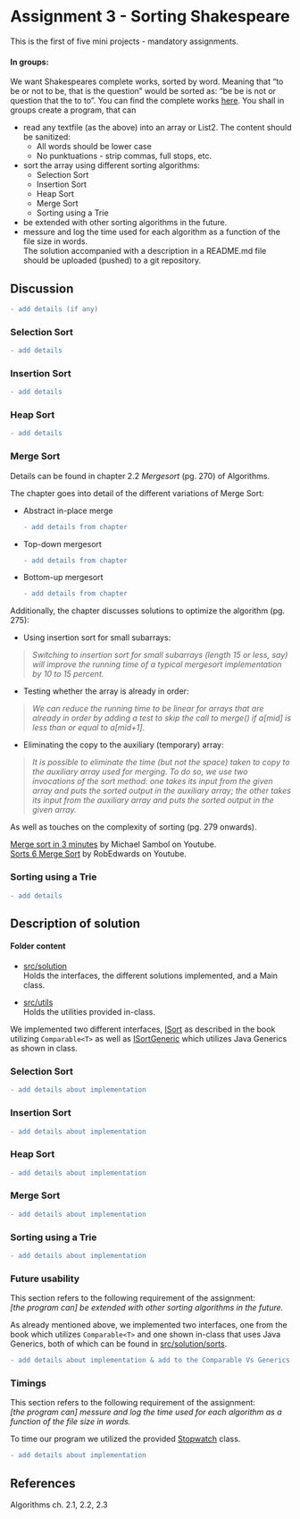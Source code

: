 # Assignment 3 - Sorting Shakespeare

This is the first of five mini projects - mandatory assignments.
#### In groups:
We want Shakespeares complete works, sorted by word. Meaning that “to be or not to be, that is the question” would be sorted as: “be be is not or question that the to to”.
You can find the complete works [here](https://github.com/datsoftlyngby/soft2020spring-alg/tree/master/data). You shall in groups create a program, that can
* read any textfile (as the above) into an array or List2. The content should be sanitized:
  * All words should be lower case
  * No punktuations - strip commas, full stops, etc.
* sort the array using different sorting algorithms:
  * Selection Sort
  * Insertion Sort
  * Heap Sort
  * Merge Sort
  * Sorting using a Trie
* be extended with other sorting algorithms in the future.
* messure and log the time used for each algorithm as a function of the file size in words.  
The solution accompanied with a description in a README.md file should be uploaded (pushed) to a git repository.
  
## Discussion  
   ```diff
  - add details (if any)
  ```
### Selection Sort
   ```diff
  - add details
  ```
### Insertion Sort
   ```diff
  - add details
  ```
### Heap Sort
   ```diff
  - add details
  ```
### Merge Sort
Details can be found in chapter 2.2 *Mergesort* (pg. 270) of Algorithms.  

The chapter goes into detail of the different variations of Merge Sort:  
- Abstract in-place merge  
  ```diff
  - add details from chapter
  ```
- Top-down mergesort
   ```diff
  - add details from chapter
  ```
- Bottom-up mergesort
  ```diff
  - add details from chapter
  ```

Additionally, the chapter discusses solutions to optimize the algorithm (pg. 275):
- Using insertion sort for small subarrays:
> *Switching to insertion sort for small subarrays (length 15 or less,
say) will improve the running time of a typical mergesort implementation by 10 to 15
percent.*
- Testing whether the array is already in order:  
> *We can reduce the running time to be linear for arrays that are already in order by adding a test to skip the call to merge() if
a[mid] is less than or equal to a[mid+1].*  
- Eliminating the copy to the auxiliary (temporary) array:  
> *It is possible to eliminate the time (but not
the space) taken to copy to the auxiliary array used for merging. To do so, we use two
invocations of the sort method: one takes its input from the given array and puts the
sorted output in the auxiliary array; the other takes its input from the auxiliary array
and puts the sorted output in the given array.*

As well as touches on the complexity of sorting (pg. 279 onwards).



[Merge sort in 3 minutes](https://www.youtube.com/watch?v=4VqmGXwpLqc) by Michael Sambol on Youtube.  
[Sorts 6 Merge Sort](https://www.youtube.com/watch?v=qdv3i6X0PiQ) by RobEdwards on Youtube.  

### Sorting using a Trie
   ```diff
  - add details 
  ```
## Description of solution
#### Folder content
- [src/solution](src/solution)  
  Holds the interfaces, the different solutions implemented, and a Main class.

- [src/utils](src/utils)  
  Holds the utilities provided in-class.

We implemented two different interfaces, [ISort](src/solution/sorts/ISort.java) as described in the book utilizing `Comparable<T>` as well as [ISortGeneric](src/solution/sorts/ISortGeneric.java) which utilizes Java Generics as shown in class.


### Selection Sort
   ```diff
  - add details about implementation
  ```
### Insertion Sort
   ```diff
  - add details about implementation
  ```
### Heap Sort
   ```diff
  - add details about implementation
  ```
### Merge Sort
   ```diff
  - add details about implementation
  ```
### Sorting using a Trie
   ```diff
  - add details about implementation
  ```

### Future usability
This section refers to the following requirement of the assignment:  
*[the program can] be extended with other sorting algorithms in the future.*  

As already mentioned above, we implemented two interfaces, one from the book which utilizes `Comparable<T>` and one shown in-class that uses Java Generics, both of which can be found in [src/solution/sorts](src/solution/sorts/).  


   ```diff
  - add details about implementation & add to the Comparable Vs Generics above
  ```
### Timings
This section refers to the following requirement of the assignment:  
*[the program can] messure and log the time used for each algorithm as a function of the file size in words.*  

To time our program we utilized the provided [Stopwatch](src/utils/Stopwatch.java) class.  

   ```diff
  - add details about implementation
  ```

## References
Algorithms ch. 2.1, 2.2, 2.3  
